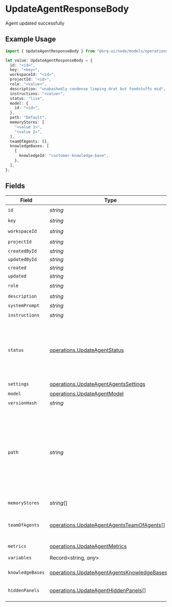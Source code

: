 # UpdateAgentResponseBody

Agent updated successfully

## Example Usage

```typescript
import { UpdateAgentResponseBody } from "@orq-ai/node/models/operations";

let value: UpdateAgentResponseBody = {
  id: "<id>",
  key: "<key>",
  workspaceId: "<id>",
  projectId: "<id>",
  role: "<value>",
  description: "unabashedly condense limping drat but foodstuffs mid",
  instructions: "<value>",
  status: "live",
  model: {
    id: "<id>",
  },
  path: "Default",
  memoryStores: [
    "<value 1>",
    "<value 2>",
  ],
  teamOfAgents: [],
  knowledgeBases: [
    {
      knowledgeId: "customer-knowledge-base",
    },
  ],
};
```

## Fields

| Field                                                                                                                                                                                                                                                                                          | Type                                                                                                                                                                                                                                                                                           | Required                                                                                                                                                                                                                                                                                       | Description                                                                                                                                                                                                                                                                                    | Example                                                                                                                                                                                                                                                                                        |
| ---------------------------------------------------------------------------------------------------------------------------------------------------------------------------------------------------------------------------------------------------------------------------------------------- | ---------------------------------------------------------------------------------------------------------------------------------------------------------------------------------------------------------------------------------------------------------------------------------------------- | ---------------------------------------------------------------------------------------------------------------------------------------------------------------------------------------------------------------------------------------------------------------------------------------------- | ---------------------------------------------------------------------------------------------------------------------------------------------------------------------------------------------------------------------------------------------------------------------------------------------- | ---------------------------------------------------------------------------------------------------------------------------------------------------------------------------------------------------------------------------------------------------------------------------------------------- |
| `id`                                                                                                                                                                                                                                                                                           | *string*                                                                                                                                                                                                                                                                                       | :heavy_check_mark:                                                                                                                                                                                                                                                                             | N/A                                                                                                                                                                                                                                                                                            |                                                                                                                                                                                                                                                                                                |
| `key`                                                                                                                                                                                                                                                                                          | *string*                                                                                                                                                                                                                                                                                       | :heavy_check_mark:                                                                                                                                                                                                                                                                             | N/A                                                                                                                                                                                                                                                                                            |                                                                                                                                                                                                                                                                                                |
| `workspaceId`                                                                                                                                                                                                                                                                                  | *string*                                                                                                                                                                                                                                                                                       | :heavy_check_mark:                                                                                                                                                                                                                                                                             | N/A                                                                                                                                                                                                                                                                                            |                                                                                                                                                                                                                                                                                                |
| `projectId`                                                                                                                                                                                                                                                                                    | *string*                                                                                                                                                                                                                                                                                       | :heavy_check_mark:                                                                                                                                                                                                                                                                             | N/A                                                                                                                                                                                                                                                                                            |                                                                                                                                                                                                                                                                                                |
| `createdById`                                                                                                                                                                                                                                                                                  | *string*                                                                                                                                                                                                                                                                                       | :heavy_minus_sign:                                                                                                                                                                                                                                                                             | N/A                                                                                                                                                                                                                                                                                            |                                                                                                                                                                                                                                                                                                |
| `updatedById`                                                                                                                                                                                                                                                                                  | *string*                                                                                                                                                                                                                                                                                       | :heavy_minus_sign:                                                                                                                                                                                                                                                                             | N/A                                                                                                                                                                                                                                                                                            |                                                                                                                                                                                                                                                                                                |
| `created`                                                                                                                                                                                                                                                                                      | *string*                                                                                                                                                                                                                                                                                       | :heavy_minus_sign:                                                                                                                                                                                                                                                                             | N/A                                                                                                                                                                                                                                                                                            |                                                                                                                                                                                                                                                                                                |
| `updated`                                                                                                                                                                                                                                                                                      | *string*                                                                                                                                                                                                                                                                                       | :heavy_minus_sign:                                                                                                                                                                                                                                                                             | N/A                                                                                                                                                                                                                                                                                            |                                                                                                                                                                                                                                                                                                |
| `role`                                                                                                                                                                                                                                                                                         | *string*                                                                                                                                                                                                                                                                                       | :heavy_check_mark:                                                                                                                                                                                                                                                                             | N/A                                                                                                                                                                                                                                                                                            |                                                                                                                                                                                                                                                                                                |
| `description`                                                                                                                                                                                                                                                                                  | *string*                                                                                                                                                                                                                                                                                       | :heavy_check_mark:                                                                                                                                                                                                                                                                             | N/A                                                                                                                                                                                                                                                                                            |                                                                                                                                                                                                                                                                                                |
| `systemPrompt`                                                                                                                                                                                                                                                                                 | *string*                                                                                                                                                                                                                                                                                       | :heavy_minus_sign:                                                                                                                                                                                                                                                                             | N/A                                                                                                                                                                                                                                                                                            |                                                                                                                                                                                                                                                                                                |
| `instructions`                                                                                                                                                                                                                                                                                 | *string*                                                                                                                                                                                                                                                                                       | :heavy_check_mark:                                                                                                                                                                                                                                                                             | N/A                                                                                                                                                                                                                                                                                            |                                                                                                                                                                                                                                                                                                |
| `status`                                                                                                                                                                                                                                                                                       | [operations.UpdateAgentStatus](../../models/operations/updateagentstatus.md)                                                                                                                                                                                                                   | :heavy_check_mark:                                                                                                                                                                                                                                                                             | The status of the agent. `Live` is the latest version of the agent. `Draft` is a version that is not yet published. `Pending` is a version that is pending approval. `Published` is a version that was live and has been replaced by a new version.                                            |                                                                                                                                                                                                                                                                                                |
| `settings`                                                                                                                                                                                                                                                                                     | [operations.UpdateAgentAgentsSettings](../../models/operations/updateagentagentssettings.md)                                                                                                                                                                                                   | :heavy_minus_sign:                                                                                                                                                                                                                                                                             | N/A                                                                                                                                                                                                                                                                                            |                                                                                                                                                                                                                                                                                                |
| `model`                                                                                                                                                                                                                                                                                        | [operations.UpdateAgentModel](../../models/operations/updateagentmodel.md)                                                                                                                                                                                                                     | :heavy_check_mark:                                                                                                                                                                                                                                                                             | N/A                                                                                                                                                                                                                                                                                            |                                                                                                                                                                                                                                                                                                |
| `versionHash`                                                                                                                                                                                                                                                                                  | *string*                                                                                                                                                                                                                                                                                       | :heavy_minus_sign:                                                                                                                                                                                                                                                                             | N/A                                                                                                                                                                                                                                                                                            |                                                                                                                                                                                                                                                                                                |
| `path`                                                                                                                                                                                                                                                                                         | *string*                                                                                                                                                                                                                                                                                       | :heavy_check_mark:                                                                                                                                                                                                                                                                             | Entity storage path in the format: `project/folder/subfolder/...`<br/><br/>The first element identifies the project, followed by nested folders (auto-created as needed).<br/><br/>With project-based API keys, the first element is treated as a folder name, as the project is predetermined by the API key. | Default                                                                                                                                                                                                                                                                                        |
| `memoryStores`                                                                                                                                                                                                                                                                                 | *string*[]                                                                                                                                                                                                                                                                                     | :heavy_check_mark:                                                                                                                                                                                                                                                                             | N/A                                                                                                                                                                                                                                                                                            |                                                                                                                                                                                                                                                                                                |
| `teamOfAgents`                                                                                                                                                                                                                                                                                 | [operations.UpdateAgentAgentsTeamOfAgents](../../models/operations/updateagentagentsteamofagents.md)[]                                                                                                                                                                                         | :heavy_check_mark:                                                                                                                                                                                                                                                                             | The agents that are accessible to this orchestrator. The main agent can hand off to these agents to perform tasks.                                                                                                                                                                             |                                                                                                                                                                                                                                                                                                |
| `metrics`                                                                                                                                                                                                                                                                                      | [operations.UpdateAgentMetrics](../../models/operations/updateagentmetrics.md)                                                                                                                                                                                                                 | :heavy_minus_sign:                                                                                                                                                                                                                                                                             | N/A                                                                                                                                                                                                                                                                                            |                                                                                                                                                                                                                                                                                                |
| `variables`                                                                                                                                                                                                                                                                                    | Record<string, *any*>                                                                                                                                                                                                                                                                          | :heavy_minus_sign:                                                                                                                                                                                                                                                                             | Extracted variables from agent instructions                                                                                                                                                                                                                                                    |                                                                                                                                                                                                                                                                                                |
| `knowledgeBases`                                                                                                                                                                                                                                                                               | [operations.UpdateAgentAgentsKnowledgeBases](../../models/operations/updateagentagentsknowledgebases.md)[]                                                                                                                                                                                     | :heavy_minus_sign:                                                                                                                                                                                                                                                                             | Agent knowledge bases reference                                                                                                                                                                                                                                                                |                                                                                                                                                                                                                                                                                                |
| `hiddenPanels`                                                                                                                                                                                                                                                                                 | [operations.UpdateAgentHiddenPanels](../../models/operations/updateagenthiddenpanels.md)[]                                                                                                                                                                                                     | :heavy_minus_sign:                                                                                                                                                                                                                                                                             | List of hidden collapsed panels in configuration. Duplicates are not allowed.                                                                                                                                                                                                                  |                                                                                                                                                                                                                                                                                                |